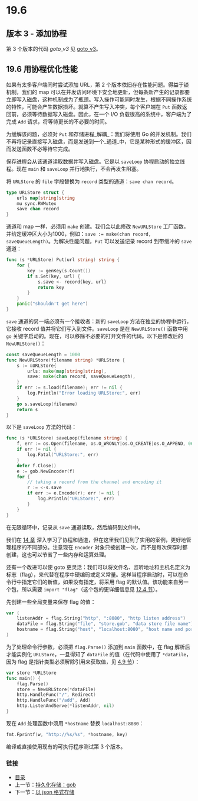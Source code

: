 # 19.6

## 版本 3 - 添加协程

第 3 个版本的代码 _goto\_v3_ 见 [goto\_v3](https://github.com/codeSu97/the-way-to-go_ZH_CN/tree/cb9c3473071aa65151922c4b563acfdbbf0b71e5/eBook/examples/chapter_19/goto_v3/README.md)。

## 19.6 用协程优化性能

如果有太多客户端同时尝试添加 URL，第 2 个版本依旧存在性能问题。得益于锁机制，我们的 map 可以在并发访问环境下安全地更新，但每条新产生的记录都要立即写入磁盘，这种机制成为了瓶颈。写入操作可能同时发生，根据不同操作系统的特性，可能会产生数据损坏。就算不产生写入冲突，每个客户端在 `Put` 函数返回前，必须等待数据写入磁盘。因此，在一个 I/O 负载很高的系统中，客户端为了完成 `Add` 请求，将等待更长的不必要的时间。

为缓解该问题，必须对 `Put` 和存储进程_解耦_：我们将使用 Go 的并发机制。我们不再将记录直接写入磁盘，而是发送到一个_通道_中，它是某种形式的缓冲区，因而发送函数不必等待它完成。

保存进程会从该通道读取数据并写入磁盘。它是以 `saveLoop` 协程启动的独立线程。现在 `main` 和 `saveLoop` 并行地执行，不会再发生阻塞。

将 `URLStore` 的 `file` 字段替换为 `record` 类型的通道：`save chan record`。

```go
type URLStore struct {
    urls map[string]string
    mu sync.RWMutex
    save chan record
}
```

通道和 map 一样，必须用 `make` 创建。我们会以此修改 `NewURLStore` 工厂函数，并给定缓冲区大小为1000，例如：`save := make(chan record, saveQueueLength)`。为解决性能问题，`Put` 可以发送记录 record 到带缓冲的 `save` 通道：

```go
func (s *URLStore) Put(url string) string {
    for {
        key := genKey(s.Count())
        if s.Set(key, url) {
            s.save <- record{key, url}
            return key
        }
    }
    panic("shouldn't get here")
}
```

`save` 通道的另一端必须有一个接收者：新的 `saveLoop` 方法在独立的协程中运行，它接收 record 值并将它们写入到文件。`saveLoop` 是在 `NewURLStore()` 函数中用 `go` 关键字启动的。现在，可以移除不必要的打开文件的代码。以下是修改后的 `NewURLStore()`：

```go
const saveQueueLength = 1000
func NewURLStore(filename string) *URLStore {
    s := &URLStore{
        urls: make(map[string]string),
        save: make(chan record, saveQueueLength),
    }
    if err := s.load(filename); err != nil {
        log.Println("Error loading URLStore:", err)
    }
    go s.saveLoop(filename)
    return s
}
```

以下是 `saveLoop` 方法的代码：

```go
func (s *URLStore) saveLoop(filename string) {
    f, err := os.Open(filename, os.O_WRONLY|os.O_CREATE|os.O_APPEND, 0644)
    if err != nil {
        log.Fatal("URLStore:", err)
    }
    defer f.Close()
    e := gob.NewEncoder(f)
    for {
        // taking a record from the channel and encoding it
        r := <-s.save
        if err := e.Encode(r); err != nil {
            log.Println("URLStore:", err)
        }
    }
}
```

在无限循环中，记录从 `save` 通道读取，然后编码到文件中。

我们在 [14 章](14.0.md) 深入学习了协程和通道，但在这里我们见到了实用的案例，更好地管理程序的不同部分。注意现在 `Encoder` 对象只被创建一次，而不是每次保存时都创建，这也可以节省了一些内存和运算处理。

还有一个改进可以使 goto 更灵活：我们可以将文件名、监听地址和主机名定义为标志（flag），来代替在程序中硬编码或定义常量。这样当程序启动时，可以在命令行中指定它们的新值，如果没有指定，将采用 flag 的默认值。该功能来自另一个包，所以需要 `import "flag"`（这个包的更详细信息见 [12.4 节](12.4.md)）。

先创建一些全局变量来保存 flag 的值：

```go
var (
    listenAddr = flag.String("http", ":8080", "http listen address")
    dataFile = flag.String("file", "store.gob", "data store file name")
    hostname = flag.String("host", "localhost:8080", "host name and port")
)
```

为了处理命令行参数，必须把 `flag.Parse()` 添加到 `main` 函数中，在 flag 解析后才能实例化 `URLStore`，一旦得知了 `dataFile` 的值（在代码中使用了 `*dataFile`，因为 flag 是指针类型必须解除引用来获取值，见 [4.9 节](04.9.md)）：

```go
var store *URLStore
func main() {
    flag.Parse()
    store = NewURLStore(*dataFile)
    http.HandleFunc("/", Redirect)
    http.HandleFunc("/add", Add)
    http.ListenAndServe(*listenAddr, nil)
}
```

现在 `Add` 处理函数中须用 `*hostname` 替换 `localhost:8080`：

```go
fmt.Fprintf(w, "http://%s/%s", *hostname, key)
```

编译或直接使用现有的可执行程序测试第 3 个版本。

### 链接

* [目录](directory.md)
* 上一节：[持久化存储：gob](19.5.md)
* 下一节：[以 json 格式存储](19.7.md)

